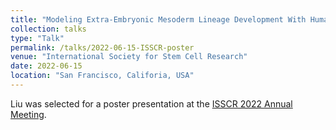 ```yaml
---
title: "Modeling Extra-Embryonic Mesoderm Lineage Development With Human Induced Pluripotent Stem Cells"
collection: talks
type: "Talk"
permalink: /talks/2022-06-15-ISSCR-poster
venue: "International Society for Stem Cell Research"
date: 2022-06-15
location: "San Francisco, Califoria, USA"
---
```


Liu was selected for a poster presentation at the [ISSCR 2022 Annual Meeting](https://engage.isscr.org/ISSCR/ISSCR/Events/Event_Display.aspx?EventKey=AM22).